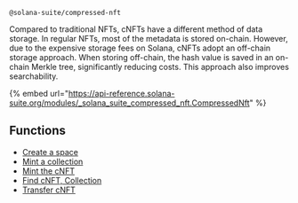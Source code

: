 `@solana-suite/compressed-nft`

Compared to traditional NFTs, cNFTs have a different method of data storage. In
regular NFTs, most of the metadata is stored on-chain. However, due to the
expensive storage fees on Solana, cNFTs adopt an off-chain storage approach.
When storing off-chain, the hash value is saved in an on-chain Merkle tree,
significantly reducing costs. This approach also improves searchability.

{% embed url="https://api-reference.solana-suite.org/modules/_solana_suite_compressed_nft.CompressedNft" %}

## Functions

- [Create a space](./space.md)
- [Mint a collection](./mint-collection.md)
- [Mint the cNFT](./mint.md)
- [Find cNFT, Collection](./find.md)
- [Transfer cNFT](./transfer.md)

